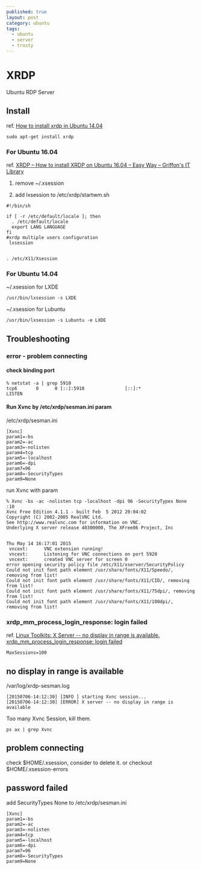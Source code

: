 ```yaml
---
published: true
layout: post
category: ubuntu
tags:
  - ubuntu
  - server
  - trusty
---
```




# XRDP

Ubuntu RDP Server

## Install
ref. [How to install xrdp in Ubuntu 14.04](http://c-nergy.be/blog/?p=5305)

    sudo apt-get install xrdp

### For Ubuntu 16.04

ref. [XRDP – How to install XRDP on Ubuntu 16.04 – Easy Way – Griffon's IT Library](http://c-nergy.be/blog/?p=8952)

1. remove ~/.xsession

2. add lxsession to /etc/xrdp/startwm.sh

````
#!/bin/sh

if [ -r /etc/default/locale ]; then
  . /etc/default/locale
  export LANG LANGUAGE
fi
#xrdp multiple users configuration 
 lxsession


. /etc/X11/Xsession
````

### For Ubuntu 14.04

~/.xsession for LXDE

    /usr/bin/lxsession -s LXDE

~/.xsession for Lubuntu

    /usr/bin/lxsession -s Lubuntu -e LXDE

## Troubleshooting

### error - problem connecting

#### check binding port

    % netstat -a | grep 5910
    tcp6       0      0 [::]:5910               [::]:*                  LISTEN

#### Run Xvnc by /etc/xrdp/sesman.ini param

/etc/xrdp/sesman.ini

    [Xvnc]
    param1=-bs
    param2=-ac
    param3=-nolisten
    param4=tcp
    param5=-localhost
    param6=-dpi
    param7=96
    param8=-SecurityTypes
    param9=None

run Xvnc with param

    % Xvnc -bs -ac -nolisten tcp -localhost -dpi 96 -SecurityTypes None :10
    Xvnc Free Edition 4.1.1 - built Feb  5 2012 20:04:02
    Copyright (C) 2002-2005 RealVNC Ltd.
    See http://www.realvnc.com for information on VNC.
    Underlying X server release 40300000, The XFree86 Project, Inc
    
    
    Thu May 14 16:17:01 2015
     vncext:      VNC extension running!
     vncext:      Listening for VNC connections on port 5920
     vncext:      created VNC server for screen 0
    error opening security policy file /etc/X11/xserver/SecurityPolicy
    Could not init font path element /usr/share/fonts/X11/Speedo/, removing from list!
    Could not init font path element /usr/share/fonts/X11/CID/, removing from list!
    Could not init font path element /usr/share/fonts/X11/75dpi/, removing from list!
    Could not init font path element /usr/share/fonts/X11/100dpi/, removing from list!

### xrdp_mm_process_login_response: login failed

ref. [Linux Toolkits: X Server -- no display in range is available. xrdp_mm_process_login_response: login failed](http://linuxtoolkit.blogspot.tw/2013/09/x-server-no-display-in-range-is.html)

    MaxSessions=100

## no display in range is available

/var/log/xrdp-sesman.log

    [20150706-14:12:30] [INFO ] starting Xvnc session...
    [20150706-14:12:30] [ERROR] X server -- no display in range is available

Too many Xvnc Session, kill them.

    ps ax | grep Xvnc

## problem connecting

check $HOME/.xsession, consider to delete it. or checkout $HOME/.xsession-errors

## password failed

add SecurityTypes None to /etc/xrdp/sesman.ini

    [Xvnc]
    param1=-bs
    param2=-ac
    param3=-nolisten
    param4=tcp
    param5=-localhost
    param6=-dpi
    param7=96
    param8=-SecurityTypes
    param9=None
